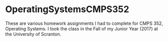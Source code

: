 # OperatingSystemsCMPS352

These are various homework assignments I had to complete for CMPS 352, Operating Systems.  I took the class in the Fall of my Junior Year (2017) at the University of Scranton.  
